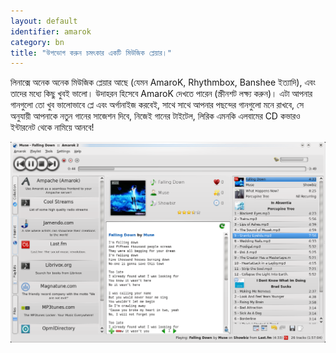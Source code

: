 ```yaml
---
layout: default
identifier: amarok
category: bn
title: "উপভোগ করুন চমৎকার একটি মিউজিক প্লেয়ার।"
---
```


লিনাক্সে অনেক অনেক মিউজিক প্লেয়ার আছে (যেমন AmaroK, Rhythmbox, Banshee ইত্যাদি), এবং তাদের মধ্যে কিছু খুবই ভালো। উদাহরন হিসেবে AmaroK দেখতে পারেন (স্ক্রীনশট লক্ষ্য করুন)। এটা আপনার গানগুলো তো খুব ভালোভাবে প্লে এবং অর্গানাইজ করবেই, সাথে সাথে আপনার পছন্দের গানগুলো মনে রাখবে, সে অনুযায়ী আপনাকে নতুন গানের সাজেশন দিবে, নিজেই গানের টাইটেল, লিরিক এমনকি এলবামের CD কভারও ইন্টারনেট থেকে নামিয়ে আনবে!

<img src="/img/amarok.png" />




